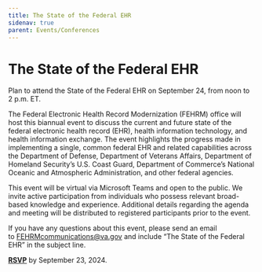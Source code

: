 ```yaml
---
title: The State of the Federal EHR
sidenav: true
parent: Events/Conferences
---
```

# The State of the Federal EHR

Plan to attend the State of the Federal EHR on September 24, from noon to 2 p.m. ET.

The Federal Electronic Health Record Modernization (FEHRM) office will host this biannual event to discuss the current and future state of the federal electronic health record (EHR), health information technology, and health information exchange. The event highlights the progress made in implementing a single, common federal EHR and related capabilities across the Department of Defense, Department of Veterans Affairs, Department of Homeland Security’s U.S. Coast Guard, Department of Commerce’s National Oceanic and Atmospheric Administration, and other federal agencies.

This event will be virtual via Microsoft Teams and open to the public. We invite active participation from individuals who possess relevant broad-based knowledge and experience. Additional details regarding the agenda and meeting will be distributed to registered participants prior to the event.

If you have any questions about this event, please send an email to [FEHRMcommunications@va.gov](mailto:FEHRMcommunications@va.gov) and include “The State of the Federal EHR” in the subject line.

[**RSVP**](https://gcc02.safelinks.protection.outlook.com/?url=https%3A%2F%2Ftouchpoints.app.cloud.gov%2Ftouchpoints%2F66e3b17d%2Fsubmit&data=05%7C02%7C%7C0bdab70ae415416a2b8e08dca59de083%7Ce95f1b23abaf45ee821db7ab251ab3bf%7C0%7C0%7C638567344693015188%7CUnknown%7CTWFpbGZsb3d8eyJWIjoiMC4wLjAwMDAiLCJQIjoiV2luMzIiLCJBTiI6Ik1haWwiLCJXVCI6Mn0%3D%7C0%7C%7C%7C&sdata=0OoMVm4N0Y6O1juu9AN%2Bm2GtLszQ7wh0N%2B8wcn%2BAW3A%3D&reserved=0) by September 23, 2024.
